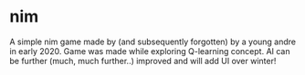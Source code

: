 # nim
A simple nim game made by (and subsequently forgotten) by a young andre in early 2020. Game was made while exploring Q-learning concept. AI can be further (much, much further..) improved and will add UI over winter!
